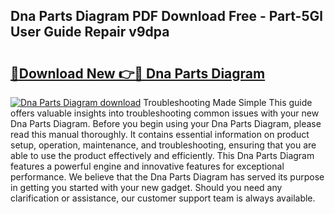## Dna Parts Diagram PDF Download Free - Part-5Gl User Guide Repair v9dpa

# <h2><a href="http://dfpizct.blite.top/?on=Dna+Parts+Diagram">🔗Download New 👉🔴 Dna Parts Diagram</a></h2>

[![Dna Parts Diagram download](https://i.imgur.com/lujVjoI.png)](http://dfpizct.blite.top/?on=Dna+Parts+Diagram)
Troubleshooting Made Simple This guide offers valuable insights into troubleshooting common issues with your new Dna Parts Diagram. Before you begin using your Dna Parts Diagram, please read this manual thoroughly. It contains essential information on product setup, operation, maintenance, and troubleshooting, ensuring that you are able to use the product effectively and efficiently. This Dna Parts Diagram features a powerful engine and innovative features for exceptional performance. We believe that the Dna Parts Diagram has served its purpose in getting you started with your new gadget. Should you need any clarification or assistance, our customer support team is always available.
